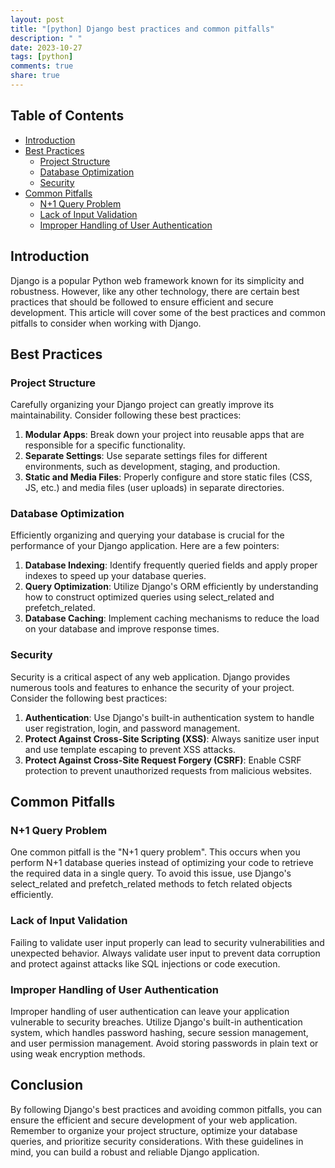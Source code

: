 ```yaml
---
layout: post
title: "[python] Django best practices and common pitfalls"
description: " "
date: 2023-10-27
tags: [python]
comments: true
share: true
---
```


## Table of Contents
- [Introduction](#introduction)
- [Best Practices](#best-practices)
  - [Project Structure](#project-structure)
  - [Database Optimization](#database-optimization)
  - [Security](#security)
- [Common Pitfalls](#common-pitfalls)
  - [N+1 Query Problem](#n-1-query-problem)
  - [Lack of Input Validation](#lack-of-input-validation)
  - [Improper Handling of User Authentication](#improper-handling-of-user-authentication)

## Introduction
Django is a popular Python web framework known for its simplicity and robustness. However, like any other technology, there are certain best practices that should be followed to ensure efficient and secure development. This article will cover some of the best practices and common pitfalls to consider when working with Django.

## Best Practices

### Project Structure
Carefully organizing your Django project can greatly improve its maintainability. Consider following these best practices:
1. **Modular Apps**: Break down your project into reusable apps that are responsible for a specific functionality.
2. **Separate Settings**: Use separate settings files for different environments, such as development, staging, and production.
3. **Static and Media Files**: Properly configure and store static files (CSS, JS, etc.) and media files (user uploads) in separate directories.

### Database Optimization
Efficiently organizing and querying your database is crucial for the performance of your Django application. Here are a few pointers:
1. **Database Indexing**: Identify frequently queried fields and apply proper indexes to speed up your database queries.
2. **Query Optimization**: Utilize Django's ORM efficiently by understanding how to construct optimized queries using select_related and prefetch_related.
3. **Database Caching**: Implement caching mechanisms to reduce the load on your database and improve response times.

### Security
Security is a critical aspect of any web application. Django provides numerous tools and features to enhance the security of your project. Consider the following best practices:
1. **Authentication**: Use Django's built-in authentication system to handle user registration, login, and password management.
2. **Protect Against Cross-Site Scripting (XSS)**: Always sanitize user input and use template escaping to prevent XSS attacks.
3. **Protect Against Cross-Site Request Forgery (CSRF)**: Enable CSRF protection to prevent unauthorized requests from malicious websites.

## Common Pitfalls

### N+1 Query Problem
One common pitfall is the "N+1 query problem". This occurs when you perform N+1 database queries instead of optimizing your code to retrieve the required data in a single query. To avoid this issue, use Django's select_related and prefetch_related methods to fetch related objects efficiently.

### Lack of Input Validation
Failing to validate user input properly can lead to security vulnerabilities and unexpected behavior. Always validate user input to prevent data corruption and protect against attacks like SQL injections or code execution.

### Improper Handling of User Authentication
Improper handling of user authentication can leave your application vulnerable to security breaches. Utilize Django's built-in authentication system, which handles password hashing, secure session management, and user permission management. Avoid storing passwords in plain text or using weak encryption methods.

## Conclusion
By following Django's best practices and avoiding common pitfalls, you can ensure the efficient and secure development of your web application. Remember to organize your project structure, optimize your database queries, and prioritize security considerations. With these guidelines in mind, you can build a robust and reliable Django application.